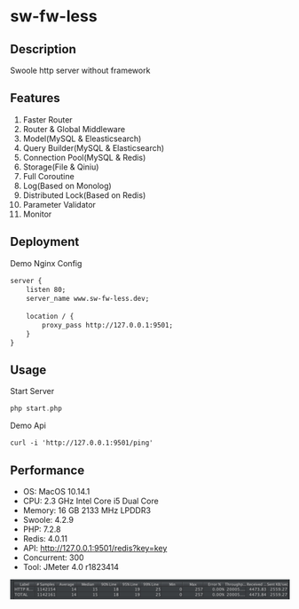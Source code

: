 # sw-fw-less

## Description
Swoole http server without framework

## Features
1. Faster Router
2. Router & Global Middleware
3. Model(MySQL & Eleasticsearch)
4. Query Builder(MySQL & Elasticsearch)
5. Connection Pool(MySQL & Redis)
6. Storage(File & Qiniu)
7. Full Coroutine
8. Log(Based on Monolog)
9. Distributed Lock(Based on Redis)
10. Parameter Validator
11. Monitor

## Deployment
Demo Nginx Config
```shell
server {
    listen 80;
    server_name www.sw-fw-less.dev;

    location / {
        proxy_pass http://127.0.0.1:9501;
    }
}
```

## Usage
Start Server
```php
php start.php
```

Demo Api
```shell
curl -i 'http://127.0.0.1:9501/ping'
```

## Performance
* OS: MacOS 10.14.1
* CPU: 2.3 GHz Intel Core i5 Dual Core
* Memory: 16 GB 2133 MHz LPDDR3
* Swoole: 4.2.9
* PHP: 7.2.8
* Redis: 4.0.11
* API: http://127.0.0.1:9501/redis?key=key
* Concurrent: 300
* Tool: JMeter 4.0 r1823414

![Load Testing](./docs/load_test.jpg)
